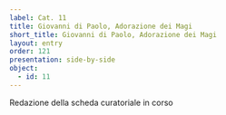 ```yaml
---
label: Cat. 11
title: Giovanni di Paolo, Adorazione dei Magi
short_title: Giovanni di Paolo, Adorazione dei Magi
layout: entry
order: 121
presentation: side-by-side
object:
  - id: 11
---
```


Redazione della scheda curatoriale in corso
